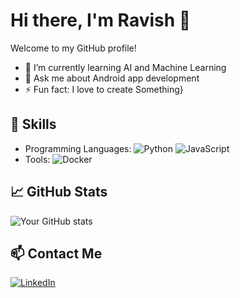 # Hi there, I'm Ravish 👋

Welcome to my GitHub profile!

- 🌱 I’m currently learning AI and Machine Learning
- 💬 Ask me about Android app development
- ⚡ Fun fact: I love to create Something}

## 🚀 Skills
- Programming Languages: ![Python](https://img.shields.io/badge/-Python-3776AB?style=flat-square&logo=Python&logoColor=white) ![JavaScript](https://img.shields.io/badge/-JavaScript-F7DF1E?style=flat-square&logo=JavaScript&logoColor=black)
- Tools: ![Docker](https://img.shields.io/badge/-Docker-2496ED?style=flat-square&logo=Docker&logoColor=white)

## 📈 GitHub Stats
![Your GitHub stats](https://github-readme-stats.vercel.app/api?username=YourUsername&show_icons=true&theme=radical)

## 📫 Contact Me
[![LinkedIn](https://img.shields.io/badge/-LinkedIn-blue?style=flat-square&logo=LinkedIn&logoColor=white)](https://linkedin.com/in/YourProfile)


<!---
TeamBaklol/TeamBaklol is a ✨ special ✨ repository because its `README.md` (this file) appears on your GitHub profile.
You can click the Preview link to take a look at your changes.
--->
